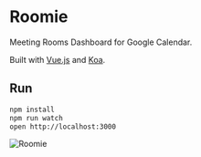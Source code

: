 # Roomie

Meeting Rooms Dashboard for Google Calendar.

Built with [Vue.js](https://vuejs.org/) and [Koa](http://koajs.com/). 

## Run

```bash
npm install
npm run watch
open http://localhost:3000
```

![Roomie](https://raw.githubusercontent.com/kozhevnikov/roomie/master/docs/roomie.png)
